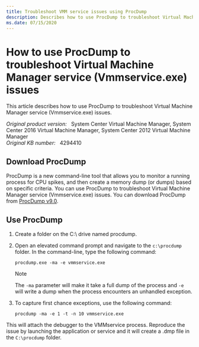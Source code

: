 ```yaml
---
title: Troubleshoot VMM service issues using ProcDump
description: Describes how to use ProcDump to troubleshoot Virtual Machine Manager service (Vmmservice.exe) issues.
ms.date: 07/15/2020
---
```

# How to use ProcDump to troubleshoot Virtual Machine Manager service (Vmmservice.exe) issues

This article describes how to use ProcDump to troubleshoot Virtual Machine Manager service (Vmmservice.exe) issues.

_Original product version:_ &nbsp; System Center Virtual Machine Manager, System Center 2016 Virtual Machine Manager, System Center 2012 Virtual Machine Manager  
_Original KB number:_ &nbsp; 4294410

## Download ProcDump

ProcDump is a new command-line tool that allows you to monitor a running process for CPU spikes, and then create a memory dump (or dumps) based on specific criteria. You can use ProcDump to troubleshoot Virtual Machine Manager service (Vmmservice.exe) issues. You can download ProcDump from [ProcDump v9.0](/sysinternals/downloads/procdump).

## Use ProcDump

1. Create a folder on the C:\ drive named procdump.
2. Open an elevated command prompt and navigate to the `c:\procdump` folder. In the command-line, type the following command:

    ```console
    procdump.exe -ma -e vmmservice.exe
    ```

    > [!NOTE]
    > The `-ma` parameter will make it take a full dump of the process and `-e` will write a dump when the process encounters an unhandled exception.

3. To capture first chance exceptions, use the following command:

    ```console
    procdump -ma -e 1 -t -n 10 vmmservice.exe
    ```

This will attach the debugger to the VMMservice process. Reproduce the issue by launching the application or service and it will create a .dmp file in the `C:\procdump` folder.
